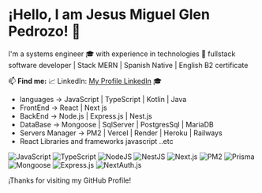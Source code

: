 # ¡Hello, I am Jesus Miguel Glen Pedrozo! 👋

I'm a systems engineer 🎓 with experience in technologies 🚀 fullstack software developer |
Stack MERN |
Spanish Native | English B2 certificate

📫 **Find me:**
📈  LinkedIn: [My Profile LinkedIn](https://www.linkedin.com/in/jesus-miguel-g-75956a1b6/) 🎓

- languages -> JavaScript | TypeScript | Kotlin | Java
- FrontEnd -> React | Next js
- BackEnd -> Node.js | Express.js | Nest.js
- DataBase -> Mongoose | SqlServer | PostgresSql | MariaDB
- Servers Manager -> PM2 | Vercel | Render | Heroku | Railways
- React Libraries and frameworks javascript ..etc

![JavaScript](https://img.shields.io/badge/-JavaScript-333333?style=flat&logo=javascript)
![TypeScript](https://img.shields.io/badge/-TypeScript-333333?style=flat&logo=typescript)
![NodeJS](https://img.shields.io/badge/-NodeJs-333333?style=flat&logo=node.js)
![NestJS](https://img.shields.io/badge/-NestJs-333333?style=flat&logo=nestjs)
![Next.js](https://img.shields.io/badge/-Next.js-333333?style=flat&logo=next.js)
![PM2](https://img.shields.io/badge/-PM2-333333?style=flat&logo=pm2)
![Prisma](https://img.shields.io/badge/-Prisma-333333?style=flat&logo=prisma)
![Mongoose](https://img.shields.io/badge/-Mongoose-333333?style=flat&logo=mongoose)
![Express.js](https://img.shields.io/badge/-Express.js-333333?style=flat&logo=express)
![NextAuth.js](https://img.shields.io/badge/-NextAuth.js-333333?style=flat)

¡Thanks for visiting my GitHub Profile!
